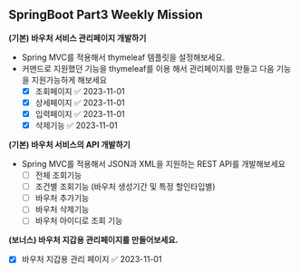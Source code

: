 ## SpringBoot Part3 Weekly Mission

**(기본) 바우처 서비스 관리페이지 개발하기**

- Spring MVC를 적용해서 thymeleaf 템플릿을 설정해보세요.
- 커맨드로 지원했던 기능을 thymeleaf를 이용 해서 관리페이지를 만들고 다음 기능을 지원가능하게 해보세요
    - [x] 조회페이지 ✅ 2023-11-01
    - [x] 상세페이지 ✅ 2023-11-01
    - [x] 입력페이지 ✅ 2023-11-01
    - [x] 삭제기능 ✅ 2023-11-01

**(기본) 바우처 서비스의 API 개발하기**

- Spring MVC를 적용해서 JSON과 XML을 지원하는 REST API를 개발해보세요
    - [ ] 전체 조회기능
    - [ ] 조건별 조회기능 (바우처 생성기간 및 특정 할인타입별)
    - [ ] 바우처 추가기능
    - [ ] 바우처 삭제기능
    - [ ] 바우처 아이디로 조회 기능

**(보너스) 바우처 지갑용 관리페이지를 만들어보세요.**
- [x] 바우처 지갑용 관리 페이지  ✅ 2023-11-01

